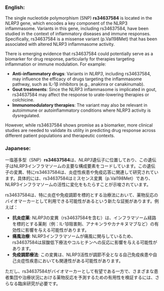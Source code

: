 ### English:
The single nucleotide polymorphism (SNP) **rs34637584** is located in the *NLRP3* gene, which encodes a key component of the NLRP3 inflammasome. Variants in this gene, including rs34637584, have been studied in the context of inflammatory diseases and immune responses. Specifically, rs34637584 is a missense variant (p.Val198Met) that has been associated with altered NLRP3 inflammasome activity.

There is emerging evidence that rs34637584 could potentially serve as a biomarker for drug response, particularly for therapies targeting inflammation or immune modulation. For example:
- **Anti-inflammatory drugs**: Variants in *NLRP3*, including rs34637584, may influence the efficacy of drugs targeting the inflammasome pathway, such as IL-1β inhibitors (e.g., anakinra or canakinumab).
- **Gout treatments**: Since the NLRP3 inflammasome is implicated in gout, rs34637584 may affect the response to urate-lowering therapies or colchicine.
- **Immunomodulatory therapies**: The variant may also be relevant in autoimmune or autoinflammatory conditions where NLRP3 activity is dysregulated.

However, while rs34637584 shows promise as a biomarker, more clinical studies are needed to validate its utility in predicting drug response across different patient populations and therapeutic contexts.

### Japanese:
一塩基多型（SNP）**rs34637584**は、*NLRP3*遺伝子に位置しており、この遺伝子はNLRP3インフラマソームの主要な構成要素をコードしています。この遺伝子の変異、特にrs34637584は、炎症性疾患や免疫応答に関連して研究されています。具体的には、rs34637584はミスセンス変異（p.Val198Met）であり、NLRP3インフラマソームの活性に変化をもたらすことが示唆されています。

rs34637584は、特に炎症や免疫調節を標的とする治療法において、薬物反応のバイオマーカーとして利用できる可能性があるという新たな証拠があります。例えば：
- **抗炎症薬**: *NLRP3*の変異（rs34637584を含む）は、インフラマソーム経路を標的とする薬剤（例：IL-1β阻害剤、アナキンラやカナキヌマブなど）の有効性に影響を与える可能性があります。
- **痛風治療**: NLRP3インフラマソームが痛風に関与しているため、rs34637584は尿酸低下療法やコルヒチンへの反応に影響を与える可能性があります。
- **免疫調節療法**: この変異は、NLRP3活性が調節不全となる自己免疫疾患や自己炎症性疾患においても関連性がある可能性があります。

ただし、rs34637584がバイオマーカーとして有望である一方で、さまざまな患者集団や治療状況における薬物反応を予測するための有用性を検証するには、さらなる臨床研究が必要です。